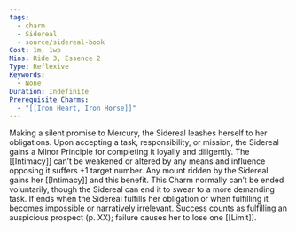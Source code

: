 ```yaml
---
tags:
  - charm
  - Sidereal
  - source/sidereal-book
Cost: 1m, 1wp
Mins: Ride 3, Essence 2
Type: Reflexive
Keywords:
  - None
Duration: Indefinite
Prerequisite Charms:
  - "[[Iron Heart, Iron Horse]]"
---
```

Making a silent promise to Mercury, the Sidereal leashes herself to her obligations. Upon accepting a task, responsibility, or mission, the Sidereal gains a Minor Principle for completing it loyally and diligently. The [[Intimacy]] can’t be weakened or altered by any means and influence opposing it suffers +1 target number. Any mount ridden by the Sidereal gains her [[Intimacy]] and this benefit. This Charm normally can’t be ended voluntarily, though the Sidereal can end it to swear to a more demanding task. If ends when the Sidereal fulfills her obligation or when fulfilling it becomes impossible or narratively irrelevant. Success counts as fulfilling an auspicious prospect (p. XX); failure causes her to lose one [[Limit]].